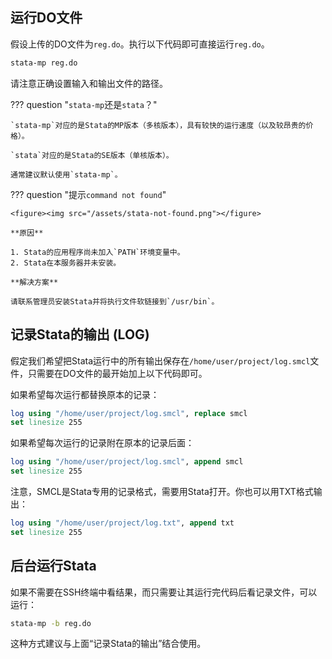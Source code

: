 ## 运行DO文件

假设上传的DO文件为`reg.do`。执行以下代码即可直接运行`reg.do`。

```bash
stata-mp reg.do
```

请注意正确设置输入和输出文件的路径。

??? question "`stata-mp`还是`stata`？"

	`stata-mp`对应的是Stata的MP版本（多核版本），具有较快的运行速度（以及较昂贵的价格）。
	
	`stata`对应的是Stata的SE版本（单核版本）。
	
	通常建议默认使用`stata-mp`。

??? question "提示`command not found`"
	
	<figure><img src="/assets/stata-not-found.png"></figure>
	
	**原因**
	
	1. Stata的应用程序尚未加入`PATH`环境变量中。
	2. Stata在本服务器并未安装。
	
	**解决方案**
	
	请联系管理员安装Stata并将执行文件软链接到`/usr/bin`。

## 记录Stata的输出 (LOG)

假定我们希望把Stata运行中的所有输出保存在`/home/user/project/log.smcl`文件，只需要在DO文件的最开始加上以下代码即可。
	
如果希望每次运行都替换原本的记录：
	
```stata
log using "/home/user/project/log.smcl", replace smcl
set linesize 255
```

如果希望每次运行的记录附在原本的记录后面：

```stata
log using "/home/user/project/log.smcl", append smcl
set linesize 255
```

注意，SMCL是Stata专用的记录格式，需要用Stata打开。你也可以用TXT格式输出：

```stata
log using "/home/user/project/log.txt", append txt
set linesize 255
```

## 后台运行Stata

如果不需要在SSH终端中看结果，而只需要让其运行完代码后看记录文件，可以运行：

```bash
stata-mp -b reg.do
```

这种方式建议与上面“记录Stata的输出”结合使用。